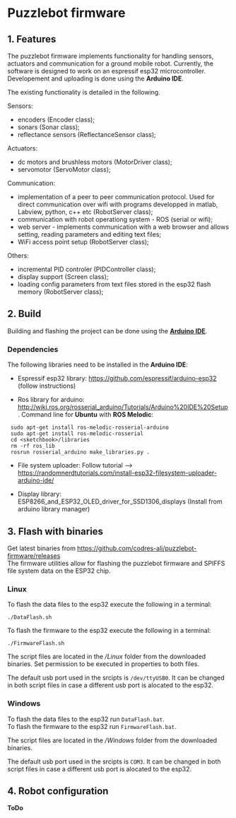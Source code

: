 # Puzzlebot firmware

## 1. Features
The puzzlebot firmware implements functionality for handling sensors, actuators and communication for a ground mobile robot.
Currently, the software is designed to work on an espressif esp32 microcontroller. Developement and uploading is done using the **Arduino IDE**.

The existing functionality is detailed in the following.


Sensors:
 - encoders (Encoder class);
 - sonars (Sonar class);
 - reflectance sensors (ReflectanceSensor class);


Actuators:
 - dc motors and brushless motors (MotorDriver class);
 - servomotor (ServoMotor class);


Communication:
 - implementation of a peer to peer communication protocol. Used for direct communication over wifi with programs developped in  matlab, Labview, python, c++ etc (RobotServer class);
 - communication with robot operationg system - ROS (serial or wifi);
 - web server - implements communication with a web browser and allows setting, reading parameters and editing text files;
 - WiFi access point setup (RobotServer class);


Others:
 - incremental PID controler (PIDController class);
 - display support (Screen class);
 - loading config parameters from text files stored in the esp32 flash memory (RobotServer class);

## 2. Build
Building and flashing the project can be done using the **[Arduino IDE](https://www.arduino.cc/en/main/software)**.

### Dependencies
The following libraries need to be installed in the **Arduino IDE**:
 - Espressif esp32 library: https://github.com/espressif/arduino-esp32 (follow instructions)

 - Ros library for arduino: http://wiki.ros.org/rosserial_arduino/Tutorials/Arduino%20IDE%20Setup . Command line for **Ubuntu** with **ROS Melodic**:
 ```
  sudo apt-get install ros-melodic-rosserial-arduino
  sudo apt-get install ros-melodic-rosserial
  cd <sketchbook>/libraries
  rm -rf ros_lib
  rosrun rosserial_arduino make_libraries.py .
  ```

 - File system uploader: Follow tutorial --> https://randomnerdtutorials.com/install-esp32-filesystem-uploader-arduino-ide/

 - Display library: ESP8266_and_ESP32_OLED_driver_for_SSD1306_displays (Install from arduino library manager)
 
 ## 3. Flash with binaries
Get latest binaries from https://github.com/codres-ali/puzzlebot-firmware/releases  
The firmware utilities allow for flashing the puzzlebot firmware and SPIFFS file system data on the ESP32 chip.

### Linux
To flash the data files to the esp32 execute the following in a terminal:
```
./DataFlash.sh
```
To flash the firmware to the esp32 execute the following in a terminal:
```
./FirmwareFlash.sh
```
The script files are located in the */Linux* folder from the downloaded binaries. Set permission to be executed in properties to both files.

The default usb port used in the srcipts is `/dev/ttyUSB0`. It can be changed in both script files in case a different usb port is alocated to the esp32. 

### Windows
To flash the data files to the esp32 run `DataFlash.bat`.  
To flash the firmware to the esp32 run `FirmwareFlash.bat`.

The script files are located in the */Windows* folder from the downloaded binaries.

The default usb port used in the srcipts is `COM3`. It can be changed in both script files in case a different usb port is alocated to the esp32.

## 4. Robot configuration

**ToDo**


